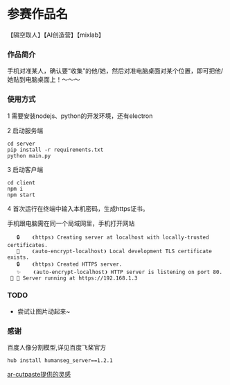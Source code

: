 # 参赛作品名
【隔空取人】【AI创造营】【mixlab】


### 作品简介

手机对准某人，确认要“收集”的他/她，然后对准电脑桌面对某个位置，即可把他/她贴到电脑桌面上！～～～


### 使用方式

1 需要安装nodejs、python的开发环境，还有electron

2 启动服务端
```
cd server
pip install -r requirements.txt
python main.py
```

3 启动客户端
```
cd client
npm i
npm start
```

4 首次运行在终端中输入本机密码，生成https证书。

手机跟电脑需在同一个局域网里，手机打开网站
```
   🔒    ❨https❩ Creating server at localhost with locally-trusted certificates.
   📜    ❨auto-encrypt-localhost❩ Local development TLS certificate exists.
   🔒    ❨https❩ Created HTTPS server.
   ✨    ❨auto-encrypt-localhost❩ HTTP server is listening on port 80.
 🚀 🎉 Server running at https://192.168.1.3
```

### TODO
- 尝试让图片动起来~

### 感谢

百度人像分割模型,详见百度飞桨官方
```
hub install humanseg_server==1.2.1
```

[ar-cutpaste提供的灵感](https://github.com/cyrildiagne/ar-cutpaste)

